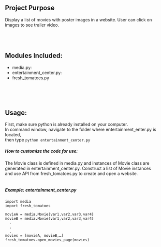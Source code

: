 ## Project Purpose 

Display a list of movies with poster images in a website. 
User can click on images to see trailer video.  
<br />
<br />
<br />


## Modules Included:

* media.py: 
* entertainment_center.py: 
* fresh_tomatoes.py
<br />
<br />
<br />


## Usage:

First, make sure python is already installed on your computer. <br />
In command window, navigate to the folder where entertainment_enter.py
is located, <br />
then type ```python entertainment_center.py```

##### How to customize the code for use:
The Movie class is defined in media.py and instances of Movie
class are generated in entertainment_center.py. Construct a list
of Movie instances and use API from fresh_tomatoes.py to create and
open a website.
<br />
<br />

##### Example: entertainment_center.py
```
import media
import fresh_tomatoes

movieA = media.Movie(var1,var2,var3,var4)
movieB = media.Movie(var1,var2,var3,var4)
  .
  .
  .
movies = [movieA, movieB,…]
fresh_tomatoes.open_movies_page(movies)
```

